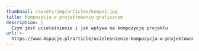 ```yaml
---
thumbnail: /assets/img/articles/kompoz.jpg
title: Kompozycja w projektowaniu graficznym
description: |
  Czym jest ucieleśnienie i jak wpływa na kompozycję projektu
url: >-
  https://www.4spacje.pl/article/ucielesnienie-kompozycja-w-projektowaniu-graficznym
---
```


